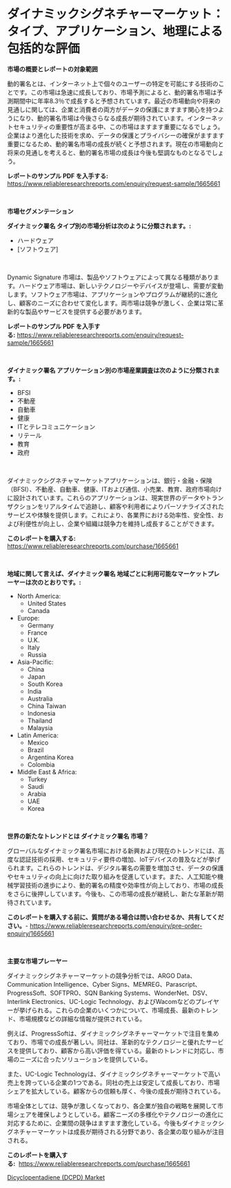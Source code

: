 <p><h1>ダイナミックシグネチャーマーケット：タイプ、アプリケーション、地理による包括的な評価</h1></p><p><strong>市場の概要とレポートの対象範囲</strong></p>
<p><p>動的署名とは、インターネット上で個々のユーザーの特定を可能にする技術のことです。この市場は急速に成長しており、市場予測によると、動的署名市場は予測期間中に年率8.3％で成長すると予想されています。最近の市場動向や将来の見通しに関しては、企業と消費者の両方がデータの保護にますます関心を持つようになり、動的署名市場は今後さらなる成長が期待されています。インターネットセキュリティの重要性が高まる中、この市場はますます重要になるでしょう。企業はより進化した技術を求め、データの保護とプライバシーの確保がますます重要になるため、動的署名市場の成長が続くと予想されます。現在の市場動向と将来の見通しを考えると、動的署名市場の成長は今後も堅調なものとなるでしょう。</p></p>
<p><strong>レポートのサンプル PDF を入手する:</strong> <a href="https://www.reliableresearchreports.com/enquiry/request-sample/1665661">https://www.reliableresearchreports.com/enquiry/request-sample/1665661</a></p>
<p>&nbsp;</p>
<p><strong>市場セグメンテーション</strong></p>
<p><strong>ダイナミック署名 タイプ別の市場分析は次のように分類されます。:</strong></p>
<p><ul><li>ハードウェア</li><li>[ソフトウェア]</li></ul></p>
<p>&nbsp;</p>
<p><p>Dynamic Signature 市場は、製品やソフトウェアによって異なる種類があります。ハードウェア市場は、新しいテクノロジーやデバイスが登場し、需要が変動します。ソフトウェア市場は、アプリケーションやプログラムが継続的に進化し、顧客のニーズに合わせて変化します。両市場は競争が激しく、企業は常に革新的な製品やサービスを提供する必要があります。</p></p>
<p><strong>レポートのサンプル PDF を入手する:</strong>&nbsp;<a href="https://www.reliableresearchreports.com/enquiry/request-sample/1665661">https://www.reliableresearchreports.com/enquiry/request-sample/1665661</a></p>
<p>&nbsp;</p>
<p><strong> ダイナミック署名 アプリケーション別の市場産業調査は次のように分類されます。:</strong></p>
<p><ul><li>BFSI</li><li>不動産</li><li>自動車</li><li>健康</li><li>ITとテレコミュニケーション</li><li>リテール</li><li>教育</li><li>政府</li></ul></p>
<p>&nbsp;</p>
<p><p>ダイナミックシグネチャマーケットアプリケーションは、銀行・金融・保険（BFSI）、不動産、自動車、健康、ITおよび通信、小売業、教育、政府市場向けに設計されています。これらのアプリケーションは、現実世界のデータやトランザクションをリアルタイムで追跡し、顧客や利用者によりパーソナライズされたサービスや体験を提供します。これにより、各業界における効率性、安全性、および利便性が向上し、企業や組織は競争力を維持し成長することができます。</p></p>
<p><strong>このレポートを購入する:</strong>&nbsp; <a href="https://www.reliableresearchreports.com/purchase/1665661">https://www.reliableresearchreports.com/purchase/1665661</a></p>
<p>&nbsp;</p>
<p><strong>地域に関して言えば、ダイナミック署名 地域ごとに利用可能なマーケットプレーヤーは次のとおりです。:</strong></p>
<p><ul>
    <li>
        North America:
        <ul>
            <li>United States</li>
            <li>Canada</li>
        </ul>
    </li>
    <li>
        Europe:
        <ul>
            <li>Germany</li>
            <li>France</li>
            <li>U.K.</li>
            <li>Italy</li>
            <li>Russia</li>
        </ul>
    </li>
    <li>
        Asia-Pacific:
        <ul>
            <li>China</li>
            <li>Japan</li>
            <li>South Korea</li>
            <li>India</li>
            <li>Australia</li>
            <li>China Taiwan</li>
            <li>Indonesia</li>
            <li>Thailand</li>
            <li>Malaysia</li>
        </ul>
    </li>
    <li>
        Latin America:
        <ul>
            <li>Mexico</li>
            <li>Brazil</li>
            <li>Argentina Korea</li>
            <li>Colombia</li>
        </ul>
    </li>
    <li>
        Middle East & Africa:
        <ul>
            <li>Turkey</li>
            <li>Saudi</li>
            <li>Arabia</li>
            <li>UAE</li>
            <li>Korea</li>
        </ul>
    </li>
    </ul></p>
<p>&nbsp;</p>
<p><strong>世界の新たなトレンドとは ダイナミック署名 市場？</strong></p>
<p><p>グローバルなダイナミック署名市場における新興および現在のトレンドには、高度な認証技術の採用、セキュリティ要件の増加、IoTデバイスの普及などが挙げられます。これらのトレンドは、デジタル署名の需要を増加させ、データの保護やセキュリティの向上に向けた取り組みを促進しています。また、人工知能や機械学習技術の進歩により、動的署名の精度や効率性が向上しており、市場の成長をさらに後押ししています。今後も、この市場の成長が継続し、新たな革新が期待されています。</p></p>
<p><strong>このレポートを購入する前に、質問がある場合は問い合わせるか、共有してください。</strong>- <a href="https://www.reliableresearchreports.com/enquiry/pre-order-enquiry/1665661">https://www.reliableresearchreports.com/enquiry/pre-order-enquiry/1665661</a></p>
<p>&nbsp;</p>
<p><strong>主要な市場プレーヤー</strong></p>
<p><p>ダイナミックシグネチャーマーケットの競争分析では、ARGO Data、Communication Intelligence、Cyber Signs、MEMREG、Parascript、ProgressSoft、SOFTPRO、SQN Banking Systems、WonderNet、DSV、Interlink Electronics、UC-Logic Technology、およびWacomなどのプレイヤーが挙げられる。これらの企業のいくつかについて、市場成長、最新のトレンド、市場規模などの詳細な情報が提供されている。</p><p>例えば、ProgressSoftは、ダイナミックシグネチャーマーケットで注目を集めており、市場での成長が著しい。同社は、革新的なテクノロジーと優れたサービスを提供しており、顧客から高い評価を得ている。最新のトレンドに対応し、市場のニーズに合ったソリューションを提供している。</p><p>また、UC-Logic Technologyは、ダイナミックシグネチャーマーケットで高い売上を誇っている企業の1つである。同社の売上は安定して成長しており、市場シェアを拡大している。顧客からの信頼も厚く、今後の成長が期待されている。</p><p>市場全体としては、競争が激しくなっており、各企業が独自の戦略を展開して市場シェアを確保しようとしている。顧客ニーズの多様化やテクノロジーの進化に対応するために、企業間の競争はますます激化している。今後もダイナミックシグネチャーマーケットは成長が期待される分野であり、各企業の取り組みが注目される。</p></p>
<p><strong>このレポートを購入する:</strong>&nbsp;&nbsp;<a href="https://www.reliableresearchreports.com/purchase/1665661">https://www.reliableresearchreports.com/purchase/1665661</a></p>
<p><p><a href="https://copper-carbon-84f.notion.site/Dicyclopentadiene-DCPD-Market-Size-Share-Trends-Analysis-Report-By-Material-By-Type-By-End-us-ce8809e8e6fb42cfbf05285dd68f19d4">Dicyclopentadiene (DCPD) Market</a></p></p>